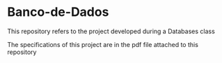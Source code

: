 # Banco-de-Dados

This repository refers to the project developed during a Databases class

The specifications of this project are in the pdf file attached to this repository
